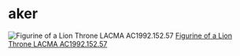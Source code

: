# aker

![Figurine of a Lion Throne LACMA AC1992.152.57 ](https://upload.wikimedia.org/wikipedia/commons/d/d9/Figurine_of_a_Lion_Throne_LACMA_AC1992.152.57.jpg "Los Angeles County Museum of Art [Public domain]") [Figurine of a Lion Throne LACMA AC1992.152.57](https://commons.wikimedia.org/wiki/File:Figurine_of_a_Lion_Throne_LACMA_AC1992.152.57.jpg)

